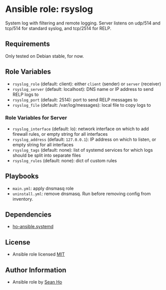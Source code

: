# Ansible role: rsyslog
System log with filtering and remote logging.
Server listens on udp/514 and tcp/514 for standard syslog, and tcp/2514 for RELP.

## Requirements
Only tested on Debian stable, for now.

## Role Variables
+ `rsyslog_role` (default: client): either `client` (sender) or `server` (receiver)
+ `rsyslog_server` (default: localhost): DNS name or IP address to send RELP logs to
+ `rsyslog_port` (default: 2514): port to send RELP messages to
+ `rsyslog_file` (default: /var/log/messages): local file to copy logs to

### Role Variables for Server
+ `rsyslog_interface` (default: lo): network interface on which to add firewall rules,
  or empty string for all interfaces
+ `rsyslog_address` (default: `127.0.0.1`): IP address on which to listen,
  or empty string for all interfaces
+ `rsyslog_tags` (default: none): list of systemd services for which logs should be split into separate files
+ `rsyslog_rules` (default: none): dict of custom rules

## Playbooks
+ `main.yml`: apply dnsmasq role
+ `uninstall.yml`: remove dnsmasq. Run before removing config from inventory.

## Dependencies
+ [ho-ansible.systemd](https://github.com/ho-ansible/systemd)

## License
+ Ansible role licensed [MIT](LICENSE)

## Author Information
+ Ansible role by [Sean Ho](https://github.com/ho-ansible/)
